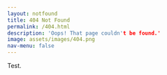 ```yaml
---
layout: notfound
title: 404 Not Found
permalink: /404.html
description: 'Oops! That page couldn't be found.'
image: assets/images/404.png
nav-menu: false
---
```


Test.